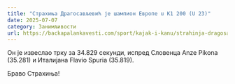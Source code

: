 ```yaml
---
title: "Страхиња Драгосављевић је шампион Европе u K1 200 (U 23)"
date: 2025-07-07
category: Занимљивости
url: https://backapalankavesti.com/sport/kajak-i-kanu/strahinja-dragosavljevic-je-samion-evrope-u-k1-200-u-23/
---
```


Он је извеслао трку за 34.829 секунди, испред Словенца Anze Pikona (35.281) и Италијана Flavio Spuria (35.819).

Браво Страхиња!
